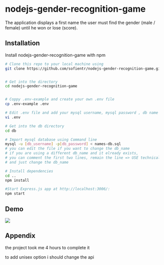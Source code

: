
# nodejs-gender-recognition-game


The application displays a first name
the user must find the gender (male / female) until he won or lose (score).


## Installation

Install nodejs-gender-recognition-game
 with npm

```bash
# Clone this repo to your local machine using
git clone https://github.com/sofientr/nodejs-gender-recognition-game.git


# Get into the directory
cd nodejs-gender-recognition-game


# Coppy .env-example and create your own .env file
cp .env-example .env

# Edit .env file and add your mysql username, mysql password , db name and apikey https://gender-api.com/ 
vi .env

# Get into the db directory
cd db

# Import mysql database using Command line
mysql -u [db_username] -p[db_password] < names-db.sql
# you can edit the file if you want to change the db_name
# if you are using a different db_name and it elready exists,
# you can comment the first two lines, remain the line => USE technical_test;
# and just change the db_name

# Install dependencies
cd ..
npm install

#Start Express.js app at http://localhost:3006/:
npm start

```
    
## Demo
![](capture.gif)

## Appendix
the project took me 4 hours to complete it

to add unisex option i should change the api
  